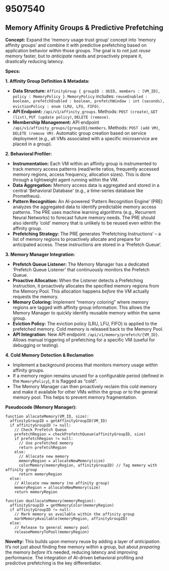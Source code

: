 # 9507540

## Memory Affinity Groups & Predictive Prefetching

**Concept:** Expand the ‘memory usage trust group’ concept into ‘memory affinity groups’ and combine it with predictive prefetching based on application behavior *within* those groups. The goal is to not just *reuse* memory faster, but to *anticipate* needs and proactively prepare it, drastically reducing latency.

**Specs:**

**1. Affinity Group Definition & Metadata:**

*   **Data Structure:** `AffinityGroup { groupID : UUID, members : [VM_ID], policy : MemoryPolicy }`.  `MemoryPolicy` includes: `reuseEnabled : boolean, prefetchEnabled : boolean, prefetchWindow : int (seconds), evictionPolicy : enum (LRU, LFU, FIFO)`.
*   **API Endpoint:** `/api/v1/affinity_groups`. Methods: `POST (create)`, `GET (list)`, `PUT (update policy)`, `DELETE (remove)`.
*   **Membership Management:**  API endpoint `/api/v1/affinity_groups/{groupID}/members`. Methods: `POST (add VM)`, `DELETE (remove VM)`. Automatic group creation based on service deployment (e.g., all VMs associated with a specific microservice are placed in a group).

**2. Behavioral Profiler:**

*   **Instrumentation:**  Each VM within an affinity group is instrumented to track memory access patterns (read/write ratios, frequently accessed memory regions, access frequency, allocation sizes).  This is done through a lightweight agent running within the VM.
*   **Data Aggregation:**  Memory access data is aggregated and stored in a central ‘Behavioral Database’ (e.g., a time-series database like Prometheus).
*   **Pattern Recognition:** An AI-powered ‘Pattern Recognition Engine’ (PRE) analyzes the aggregated data to identify predictable memory access patterns.  The PRE uses machine learning algorithms (e.g., Recurrent Neural Networks) to forecast future memory needs. The PRE should also identify ‘cold’ memory that is unlikely to be reused even within the affinity group.
*   **Prefetching Strategy:** The PRE generates ‘Prefetching Instructions’ – a list of memory regions to proactively allocate and prepare for anticipated access.  These instructions are stored in a ‘Prefetch Queue’.

**3. Memory Manager Integration:**

*   **Prefetch Queue Listener:** The Memory Manager has a dedicated ‘Prefetch Queue Listener’ that continuously monitors the Prefetch Queue.
*   **Proactive Allocation:**  When the Listener detects a Prefetching Instruction, it proactively allocates the specified memory regions from the Memory Pool.  This allocation happens *before* the VM actually requests the memory.
*   **Memory Coloring:** Implement “memory coloring” where memory regions are tagged with affinity group information. This allows the Memory Manager to quickly identify reusable memory within the same group.
*   **Eviction Policy:** The eviction policy (LRU, LFU, FIFO) is applied to the prefetched memory. Cold memory is released back to the Memory Pool.
*   **API Integration:** New API endpoint: `/api/v1/memory/prefetch/{VM_ID}`. Allows manual triggering of prefetching for a specific VM (useful for debugging or testing).

**4.  Cold Memory Detection & Reclamation**

*   Implement a background process that monitors memory usage *within* affinity groups.
*   If a memory region remains unused for a configurable period (defined in the `MemoryPolicy`), it is flagged as “cold”.
*   The Memory Manager can then proactively reclaim this cold memory and make it available for other VMs within the group *or* to the general memory pool. This helps to prevent memory fragmentation.

**Pseudocode (Memory Manager):**

```
function allocateMemory(VM_ID, size):
  affinityGroupID = getAffinityGroupID(VM_ID)
  if affinityGroupID != null:
    // Check Prefetch Queue
    prefetchRegion = checkPrefetchQueue(affinityGroupID, size)
    if prefetchRegion != null:
      // Use prefetched memory
      return prefetchRegion
    else:
      // Allocate new memory
      memoryRegion = allocateNewMemory(size)
      colorMemory(memoryRegion, affinityGroupID) // Tag memory with affinity group
      return memoryRegion
  else:
    // Allocate new memory (no affinity group)
    memoryRegion = allocateNewMemory(size)
    return memoryRegion

function deallocateMemory(memoryRegion):
  affinityGroupID = getMemoryColor(memoryRegion)
  if affinityGroupID != null:
    // Mark memory as available within the affinity group
    markMemoryAvailable(memoryRegion, affinityGroupID)
  else:
    // Release to general memory pool
    releaseMemoryToPool(memoryRegion)
```

**Novelty:**  This builds upon memory reuse by adding a layer of *anticipation*.  It’s not just about finding free memory *within* a group, but about *preparing* the memory *before* it’s needed, reducing latency and improving performance.  The integration of AI-driven behavioral profiling and predictive prefetching is the key differentiator.